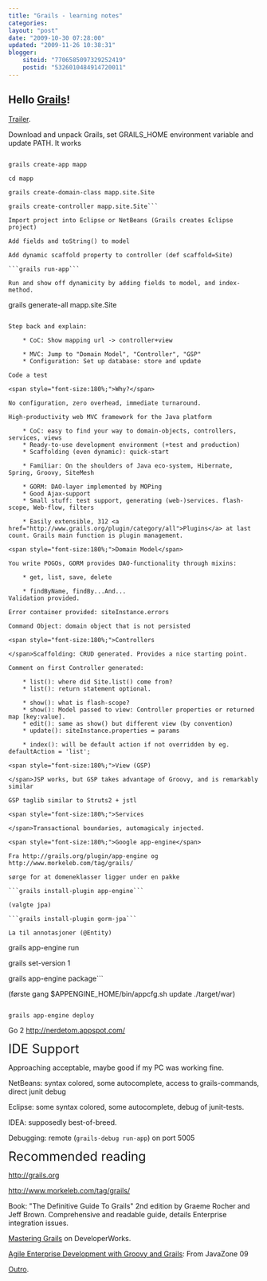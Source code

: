 ```yaml
---
title: "Grails - learning notes"
categories: 
layout: "post"
date: "2009-10-30 07:28:00"
updated: "2009-11-26 10:38:31"
blogger:
    siteid: "7706585097329252419"
    postid: "5326010484914720011"
---
```


## Hello <a href="http://grails.org/">Grails</a>!
<a href="http://www.youtube.com/watch?v=RDM75-oXGmQ">Trailer</a>.

Download and unpack Grails, set GRAILS_HOME environment variable and update PATH. It works

```

grails create-app mapp

cd mapp

grails create-domain-class mapp.site.Site

grails create-controller mapp.site.Site```

Import project into Eclipse or NetBeans (Grails creates Eclipse project)

Add fields and toString() to model

Add dynamic scaffold property to controller (def scaffold=Site)

```grails run-app```

Run and show off dynamicity by adding fields to model, and index-method.

```

grails generate-all mapp.site.Site

```

Step back and explain:

	* CoC: Show mapping url -> controller+view

	* MVC: Jump to "Domain Model", "Controller", "GSP"
	* Configuration: Set up database: store and update

Code a test

<span style="font-size:180%;">Why?</span>

No configuration, zero overhead, immediate turnaround.

High-productivity web MVC framework for the Java platform

	* CoC: easy to find your way to domain-objects, controllers, services, views
	* Ready-to-use development environment (+test and production)
	* Scaffolding (even dynamic): quick-start

	* Familiar: On the shoulders of Java eco-system, Hibernate, Spring, Groovy, SiteMesh

	* GORM: DAO-layer implemented by MOPing
	* Good Ajax-support
	* Small stuff: test support, generating (web-)services. flash-scope, Web-flow, filters

	* Easily extensible, 312 <a href="http://www.grails.org/plugin/category/all">Plugins</a> at last count. Grails main function is plugin management.

<span style="font-size:180%;">Domain Model</span>

You write POGOs, GORM provides DAO-functionality through mixins:

	* get, list, save, delete

	* findByName, findBy...And...
Validation provided.

Error container provided: siteInstance.errors

Command Object: domain object that is not persisted

<span style="font-size:180%;">Controllers

</span>Scaffolding: CRUD generated. Provides a nice starting point.

Comment on first Controller generated:

	* list(): where did Site.list() come from?
	* list(): return statement optional.

	* show(): what is flash-scope?
	* show(): Model passed to view: Controller properties or returned map [key:value].
	* edit(): same as show() but different view (by convention)
	* update(): siteInstance.properties = params

	* index(): will be default action if not overridden by eg. defaultAction = 'list';

<span style="font-size:180%;">View (GSP)

</span>JSP works, but GSP takes advantage of Groovy, and is remarkably similar

GSP taglib similar to Struts2 + jstl

<span style="font-size:180%;">Services

</span>Transactional boundaries, automagicaly injected.

<span style="font-size:180%;">Google app-engine</span>

Fra http://grails.org/plugin/app-engine og http://www.morkeleb.com/tag/grails/

sørge for at domeneklasser ligger under en pakke

```grails install-plugin app-engine```

(valgte jpa)

```grails install-plugin gorm-jpa```

La til annotasjoner (@Entity)

```

grails app-engine run

grails set-version 1

grails app-engine package```

(første gang $APPENGINE_HOME/bin/appcfg.sh update ./target/war)

```

grails app-engine deploy

```

Go 2 <a href="http://nerdetom.appspot.com/">http://nerdetom.appspot.com/</a>

<span style="font-size:180%;">IDE Support</span>

Approaching acceptable, maybe good if my PC was working fine.

NetBeans: syntax colored, some autocomplete, access to grails-commands, direct junit debug

Eclipse: some syntax colored, some autocomplete, debug of junit-tests.

IDEA: supposedly best-of-breed.

Debugging: remote (```grails-debug run-app```) on port 5005

<span style="font-size:180%;">Recommended reading</span>

<a href="http://grails.org/">http://grails.org</a>

<a href="http://www.morkeleb.com/tag/grails/">http://www.morkeleb.com/tag/grails/</a>

Book: "The Definitive Guide To Grails" 2nd edition by Graeme Rocher and Jeff Brown. Comprehensive and readable guide, details Enterprise integration issues.

<a href="http://www.ibm.com/developerworks/views/java/libraryview.jsp?search_by=mastering+grails">Mastering Grails</a> on DeveloperWorks.

<a href="http://tcs.java.no/tcs/?id=0DEDB0F8-E4E5-4969-A3C6-5AFFE36A6EB0">Agile Enterprise Development with Groovy and Grails</a>: From JavaZone 09

<a href="http://www.youtube.com/watch?v=-rutX0I6NxU">Outro</a>.

<div class="zemanta-pixie"><img src="http://img.zemanta.com/pixy.gif?x-id=55129da4-bcf9-820f-af73-4bf7d37a01e4" alt="" class="zemanta-pixie-img" /></div></div>

